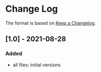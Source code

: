 # Change Log

The format is based on [Keep a Changelog](http://keepachangelog.com/).

## [1.0] - 2021-08-28
### Added
- all files: initial versions
